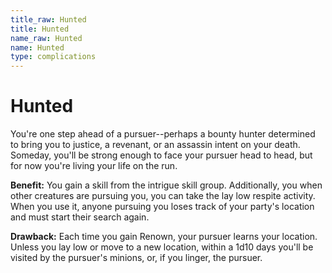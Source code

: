 ```yaml
---
title_raw: Hunted
title: Hunted
name_raw: Hunted
name: Hunted
type: complications
---
```


# Hunted

You're one step ahead of a pursuer--perhaps a bounty hunter determined to bring you to justice, a revenant, or an assassin intent on your death. Someday, you'll be strong enough to face your pursuer head to head, but for now you're living your life on the run.

**Benefit:** You gain a skill from the intrigue skill group. Additionally, you when other creatures are pursuing you, you can take the lay low respite activity. When you use it, anyone pursuing you loses track of your party's location and must start their search again.

**Drawback:** Each time you gain Renown, your pursuer learns your location. Unless you lay low or move to a new location, within a 1d10 days you'll be visited by the pursuer's minions, or, if you linger, the pursuer.

